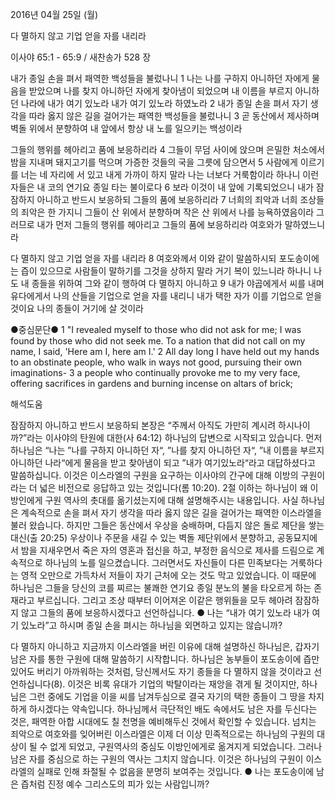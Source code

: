 2016년 04월 25일 (월)

다 멸하지 않고 기업 얻을 자를 내리라



이사야 65:1 - 65:9 / 새찬송가 528 장


내가 종일 손을 펴서 패역한 백성들을 불렀나니
1 나는 나를 구하지 아니하던 자에게 물음을 받았으며 나를 찾지 아니하던 자에게 찾아냄이 되었으며 내 이름을 부르지 아니하던 나라에 내가 여기 있노라 내가 여기 있노라 하였노라 2 내가 종일 손을 펴서 자기 생각을 따라 옳지 않은 길을 걸어가는 패역한 백성들을 불렀나니 3 곧 동산에서 제사하며 벽돌 위에서 분향하여 내 앞에서 항상 내 노를 일으키는 백성이라 

그들의 행위를 헤아리고 품에 보응하리라
4 그들이 무덤 사이에 앉으며 은밀한 처소에서 밤을 지내며 돼지고기를 먹으며 가증한 것들의 국을 그릇에 담으면서 5 사람에게 이르기를 너는 네 자리에 서 있고 내게 가까이 하지 말라 나는 너보다 거룩함이라 하나니 이런 자들은 내 코의 연기요 종일 타는 불이로다 6 보라 이것이 내 앞에 기록되었으니 내가 잠잠하지 아니하고 반드시 보응하되 그들의 품에 보응하리라 7 너희의 죄악과 너희 조상들의 죄악은 한 가지니 그들이 산 위에서 분향하며 작은 산 위에서 나를 능욕하였음이라 그러므로 내가 먼저 그들의 행위를 헤아리고 그들의 품에 보응하리라 여호와가 말하였느니라

다 멸하지 않고 기업 얻을 자를 내리라 
8 여호와께서 이와 같이 말씀하시되 포도송이에는 즙이 있으므로 사람들이 말하기를 그것을 상하지 말라 거기 복이 있느니라 하나니 나도 내 종들을 위하여 그와 같이 행하여 다 멸하지 아니하고 9 내가 야곱에게서 씨를 내며 유다에게서 나의 산들을 기업으로 얻을 자를 내리니 내가 택한 자가 이를 기업으로 얻을 것이요 나의 종들이 거기에 살 것이라

●중심문단● 1 "I revealed myself to those who did not ask for me; I was found by those who did not seek me. To a nation that did not call on my name, I said, 'Here am I, here am I.' 2 All day long I have held out my hands to an obstinate people, who walk in ways not good, pursuing their own imaginations- 3 a people who continually provoke me to my very face, offering sacrifices in gardens and burning incense on altars of brick;

해석도움





잠잠하지 아니하고 반드시 보응하되
본장은 “주께서 아직도 가만히 계시려 하시나이까?”라는 이사야의 탄원에 대한(사 64:12) 하나님의 답변으로 시작되고 있습니다. 먼저 하나님은 “나는 ”나를 구하지 아니하던 자“, ”나를 찾지 아니하던 자“, ”내 이름을 부르지 아니하던 나라“에게 물음을 받고 찾아냄이 되고 ”내가 여기있노라“라고 대답하셨다고 말씀하십니다. 이것은 이스라엘의 구원을 요구하는 이사야의 간구에 대해 이방의 구원이라는 더 넓은 비전으로 응답하고 있는 것입니다(롬 10:20). 2절 이하는 하나님이 왜 이방인에게 구원 역사의 촛대를 옮기셨는지에 대해 설명해주시는 내용입니다. 사실 하나님은 계속적으로 손을 펴서 자기 생각을 따라 옳지 않은 길을 걸어가는 패역한 이스라엘을 불러 왔습니다. 하지만 그들은 동산에서 우상을 숭배하며, 다듬지 않은 돌로 제단을 쌓는 대신(출 20:25) 우상이나 주문을 새길 수 있는 벽돌 제단위에서 분향하고, 공동묘지에서 밤을 지새우면서 죽은 자의 영혼과 접신을 하고, 부정한 음식으로 제사를 드림으로 계속적으로 하나님의 노를 일으켰습니다. 그러면서도 자신들이 다른 민족보다는 거룩하다는 영적 오만으로 가득차서 저들이 자기 근처에 오는 것도 막고 있었습니다. 이 때문에 하나님은 그들을 당신의 코를 찌르는 불쾌한 연기요 종일 분노의 불을 타오르게 하는 존재라고 부르십니다. 그리고 조상 때부터 이어져온 이같은 행위들을 모두 헤아려 잠잠하지 않고 그들의 품에 보응하시겠다고 선언하십니다.
● 나는 “내가 여기 있노라 내가 여기 있노라”고 하시며 종일 손을 펴시는 하나님을 외면하고 있지는 않습니까?

다 멸하지 아니하고
지금까지 이스라엘을 버린 이유에 대해 설명하신 하나님은, 갑자기 남은 자를 통한 구원에 대해 말씀하기 시작합니다. 하나님은 농부들이 포도송이에 즙만 있어도 버리기 아까워하는 것처럼, 당신께서도 자기 종들을 다 멸하지 않을 것이라고 선언하십니다(8). 이것은 비록 유대가 기업의 박탈이라는 재앙을 겪게 될 것이지만, 하나님은 그런 중에도 기업을 이을 씨를 남겨두심으로 결국 자기의 택한 종들이 그 땅을 차지하게 하시겠다는 약속입니다. 하나님께서 극단적인 배도 속에서도 남은 자를 두신다는 것은, 패역한 아합 시대에도 칠 천명을 예비해두신 것에서 확인할 수 있습니다. 넘치는 죄악으로 여호와를 잊어버린 이스라엘은 이제 더 이상 민족적으로는 하나님의 구원의 대상이 될 수 없게 되었고, 구원역사의 중심도 이방인에게로 옮겨지게 되었습니다. 그러나 남은 자를 중심으로 하는 구원의 역사는 그치지 않습니다. 이것은 하나님의 구원이 이스라엘의 실패로 인해 좌절될 수 없음을 분명히 보여주는 것입니다.
● 나는 포도송이에 남은 즙처럼 진정 예수 그리스도의 피가 있는 사람입니까?